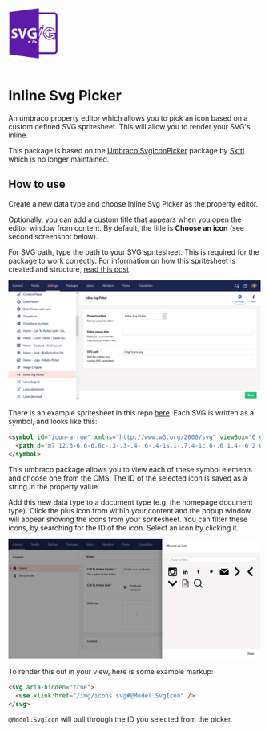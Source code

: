 <img src="InlineSvgPicker/images/package-icon.svg" width="100" style="margin-bottom:15px" />

# Inline Svg Picker

An umbraco property editor which allows you to pick an icon based on a custom defined SVG spritesheet. This will allow you to render your SVG's inline.

This package is based on the [Umbraco.SvgIconPicker](https://github.com/skttl/Umbraco.SvgIconPicker) package by [Skttl](https://github.com/skttl) which is no longer maintained.

## How to use

Create a new data type and choose Inline Svg Picker as the property editor.

Optionally, you can add a custom title that appears when you open the editor window from content. By default, the title is **Choose an icon** (see second screenshot below).

For SVG path, type the path to your SVG spritesheet. This is required for the package to work correctly. For information on how this spritesheet is created and structure, [read this post](https://w3bits.com/svg-sprites).

![Add data type instructions screenshot](/InlineSvgPicker/images/instructions.png 'Add data type')

There is an example spritesheet in this repo [here](/InlineSvgPicker/InlineSvgPicker/img/icons.svg). Each SVG is written as a symbol, and looks like this:

```html
<symbol id="icon-arrow" xmlns="http://www.w3.org/2000/svg" viewBox="0 0 16 16" preserveAspectRatio="xMinYMid">
  <path d="m7 12.3-6.6-6.6c-.3-.3-.4-.6-.4-1s.1-.7.4-1c.6-.6 1.4-.6 2 0l5.6 5.6 5.6-5.6c.6-.6 1.4-.6 2 0s.6 1.4 0 2l-6.6 6.6c-.6.5-1.4.5-2 0z" />
</symbol>
```

This umbraco package allows you to view each of these symbol elements and choose one from the CMS. The ID of the selected icon is saved as a string in the property value.

Add this new data type to a document type (e.g. the homepage document type). Click the plus icon from within your content and the popup window will appear showing the icons from your spritesheet. You can filter these icons, by searching for the ID of the icon. Select an icon by clicking it.

![How to choose an icon from within content](/InlineSvgPicker/images/picker.png 'Choose icon')

To render this out in your view, here is some example markup:

```html
<svg aria-hidden="true">
  <use xlink:href="/img/icons.svg#@Model.SvgIcon" />
</svg>
```

`@Model.SvgIcon` will pull through the ID you selected from the picker.
